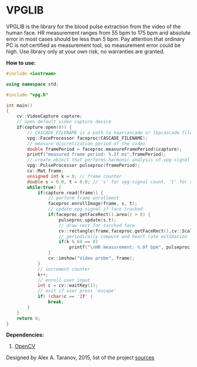 # VPGLIB

VPGLIB is the library for the blood pulse extraction from the video of the human face. HR measurement ranges from 55 bpm to 175 bpm and absolute error in most cases should be less than 5 bpm. Pay attention that ordinary PC is not certified as measurement tool, so measurement error could be high. Use library only at your own risk, no warranties are granted.

**How to use:**
```c++
#include <iostream>

using namespace std;

#include "vpg.h"

int main()
{
    cv::VideoCapture capture;
    // open default video capture device
    if(capture.open(0)) {
        // CASCADE_FILENAME is a path to haarcascade or lbpcascade file for the face detection
        vpg::FaceProcessor faceproc(CASCADE_FILENAME);
        // measure discretization period of the video
        double framePeriod = faceproc.measureFramePeriod(&capture);
        printf("measured frame period: %.2f ms",framePeriod);
        // create object that performs harmonic analysis of vpg-signal
        vpg::PulseProcessor pulseproc(framePeriod);
        cv::Mat frame;
        unsigned int k = 0; // frame counter
        double s = 0.0, t = 0.0; // 's' for vpg-signal count, 't' for actual frame time
        while(true) {
            if(capture.read(frame)) {
                // perform frame enrollment
                faceproc.enrollImage(frame, s, t);
                // update vpg-signal if face tracked
                if(faceproc.getFaceRect().area() > 0) {
                    pulseproc.update(s,t);
                    // draw rect for tarcked face
                    cv::rectangle(frame,faceproc.getFaceRect(),cv::Scalar(127,255,127),1,CV_AA);
                    // periodically compute and heart rate estimation
                    if(k % 64 == 0)
                        printf("\nHR measurement: %.0f bpm", pulseproc.computeFrequency());
                }
                cv::imshow("Video probe", frame);
            }
            // increment counter
            k++;
            // enroll user input
            int c = cv::waitKey(1);
            // exit if user press 'escape'
            if( (char)c == '27' )
                break;
        }
    }
    return 0;
}
```	
**Dependencies:**
1. [OpenCV](https://github.com/opencv/opencv)

Designed by Alex A. Taranov, 2015, list of the project [sources](https://github.com/pi-null-mezon/QPULSECAPTURE/wiki)

